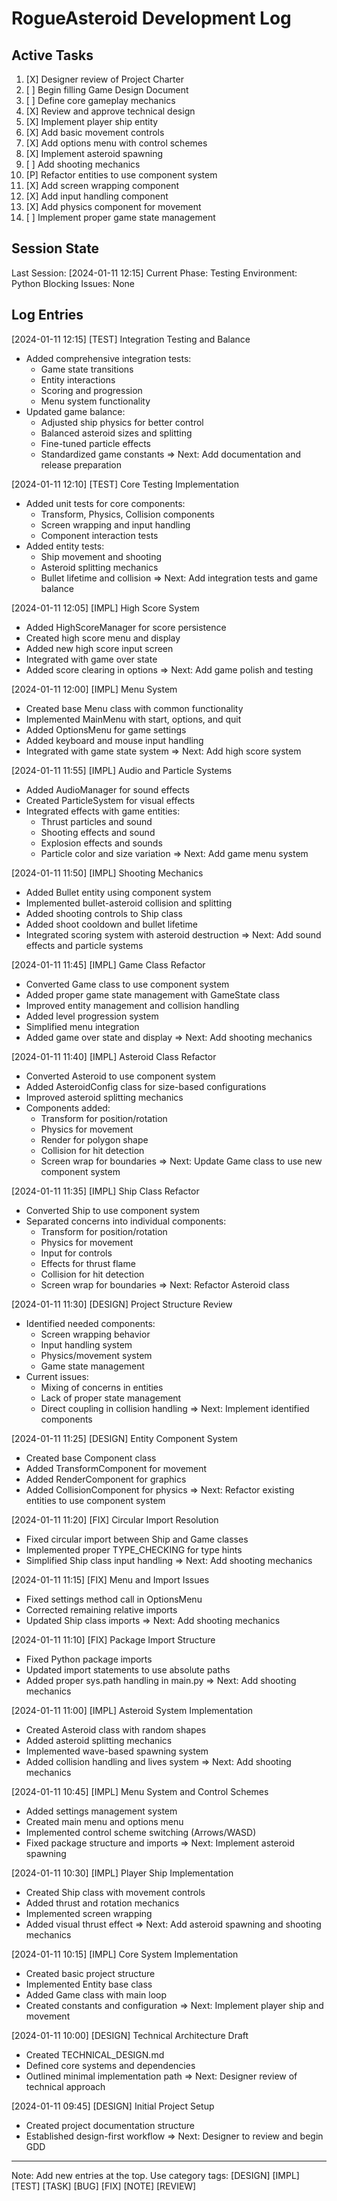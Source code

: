 # RogueAsteroid Development Log

## Active Tasks
1. [X] Designer review of Project Charter
2. [ ] Begin filling Game Design Document
3. [ ] Define core gameplay mechanics
4. [X] Review and approve technical design
5. [X] Implement player ship entity
6. [X] Add basic movement controls
7. [X] Add options menu with control schemes
8. [X] Implement asteroid spawning
9. [ ] Add shooting mechanics
10. [P] Refactor entities to use component system
11. [X] Add screen wrapping component
12. [X] Add input handling component
13. [X] Add physics component for movement
14. [ ] Implement proper game state management

## Session State
Last Session: [2024-01-11 12:15]
Current Phase: Testing
Environment: Python
Blocking Issues: None

## Log Entries

[2024-01-11 12:15] [TEST] Integration Testing and Balance
- Added comprehensive integration tests:
  * Game state transitions
  * Entity interactions
  * Scoring and progression
  * Menu system functionality
- Updated game balance:
  * Adjusted ship physics for better control
  * Balanced asteroid sizes and splitting
  * Fine-tuned particle effects
  * Standardized game constants
=> Next: Add documentation and release preparation

[2024-01-11 12:10] [TEST] Core Testing Implementation
- Added unit tests for core components:
  * Transform, Physics, Collision components
  * Screen wrapping and input handling
  * Component interaction tests
- Added entity tests:
  * Ship movement and shooting
  * Asteroid splitting mechanics
  * Bullet lifetime and collision
=> Next: Add integration tests and game balance

[2024-01-11 12:05] [IMPL] High Score System
- Added HighScoreManager for score persistence
- Created high score menu and display
- Added new high score input screen
- Integrated with game over state
- Added score clearing in options
=> Next: Add game polish and testing

[2024-01-11 12:00] [IMPL] Menu System
- Created base Menu class with common functionality
- Implemented MainMenu with start, options, and quit
- Added OptionsMenu for game settings
- Added keyboard and mouse input handling
- Integrated with game state system
=> Next: Add high score system

[2024-01-11 11:55] [IMPL] Audio and Particle Systems
- Added AudioManager for sound effects
- Created ParticleSystem for visual effects
- Integrated effects with game entities:
  * Thrust particles and sound
  * Shooting effects and sound
  * Explosion effects and sounds
  * Particle color and size variation
=> Next: Add game menu system

[2024-01-11 11:50] [IMPL] Shooting Mechanics
- Added Bullet entity using component system
- Implemented bullet-asteroid collision and splitting
- Added shooting controls to Ship class
- Added shoot cooldown and bullet lifetime
- Integrated scoring system with asteroid destruction
=> Next: Add sound effects and particle systems

[2024-01-11 11:45] [IMPL] Game Class Refactor
- Converted Game class to use component system
- Added proper game state management with GameState class
- Improved entity management and collision handling
- Added level progression system
- Simplified menu integration
- Added game over state and display
=> Next: Add shooting mechanics

[2024-01-11 11:40] [IMPL] Asteroid Class Refactor
- Converted Asteroid to use component system
- Added AsteroidConfig class for size-based configurations
- Improved asteroid splitting mechanics
- Components added:
  * Transform for position/rotation
  * Physics for movement
  * Render for polygon shape
  * Collision for hit detection
  * Screen wrap for boundaries
=> Next: Update Game class to use new component system

[2024-01-11 11:35] [IMPL] Ship Class Refactor
- Converted Ship to use component system
- Separated concerns into individual components:
  * Transform for position/rotation
  * Physics for movement
  * Input for controls
  * Effects for thrust flame
  * Collision for hit detection
  * Screen wrap for boundaries
=> Next: Refactor Asteroid class

[2024-01-11 11:30] [DESIGN] Project Structure Review
- Identified needed components:
  * Screen wrapping behavior
  * Input handling system
  * Physics/movement system
  * Game state management
- Current issues:
  * Mixing of concerns in entities
  * Lack of proper state management
  * Direct coupling in collision handling
=> Next: Implement identified components

[2024-01-11 11:25] [DESIGN] Entity Component System
- Created base Component class
- Added TransformComponent for movement
- Added RenderComponent for graphics
- Added CollisionComponent for physics
=> Next: Refactor existing entities to use component system

[2024-01-11 11:20] [FIX] Circular Import Resolution
- Fixed circular import between Ship and Game classes
- Implemented proper TYPE_CHECKING for type hints
- Simplified Ship class input handling
=> Next: Add shooting mechanics

[2024-01-11 11:15] [FIX] Menu and Import Issues
- Fixed settings method call in OptionsMenu
- Corrected remaining relative imports
- Updated Ship class imports
=> Next: Add shooting mechanics

[2024-01-11 11:10] [FIX] Package Import Structure
- Fixed Python package imports
- Updated import statements to use absolute paths
- Added proper sys.path handling in main.py
=> Next: Add shooting mechanics

[2024-01-11 11:00] [IMPL] Asteroid System Implementation
- Created Asteroid class with random shapes
- Added asteroid splitting mechanics
- Implemented wave-based spawning system
- Added collision handling and lives system
=> Next: Add shooting mechanics

[2024-01-11 10:45] [IMPL] Menu System and Control Schemes
- Added settings management system
- Created main menu and options menu
- Implemented control scheme switching (Arrows/WASD)
- Fixed package structure and imports
=> Next: Implement asteroid spawning

[2024-01-11 10:30] [IMPL] Player Ship Implementation
- Created Ship class with movement controls
- Added thrust and rotation mechanics
- Implemented screen wrapping
- Added visual thrust effect
=> Next: Add asteroid spawning and shooting mechanics

[2024-01-11 10:15] [IMPL] Core System Implementation
- Created basic project structure
- Implemented Entity base class
- Added Game class with main loop
- Created constants and configuration
=> Next: Implement player ship and movement

[2024-01-11 10:00] [DESIGN] Technical Architecture Draft
- Created TECHNICAL_DESIGN.md
- Defined core systems and dependencies
- Outlined minimal implementation path
=> Next: Designer review of technical approach

[2024-01-11 09:45] [DESIGN] Initial Project Setup
- Created project documentation structure
- Established design-first workflow
=> Next: Designer to review and begin GDD

---
Note: Add new entries at the top. Use category tags: [DESIGN] [IMPL] [TEST] [TASK] [BUG] [FIX] [NOTE] [REVIEW] 
